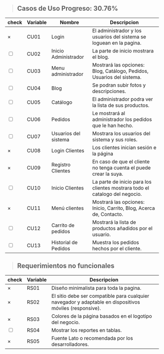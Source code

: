 > ## Casos de Uso Progreso: 30.76%
|check|Variable|Nombre|Descripcion|
|-|-|-|-|
|×|CU01|Login|El administrador y los usuarios del sistema se loguean en la pagina.|
|<input type="checkbox">|CU02|Inicio Administrador|La parte de inicio mostrara el blog.|
|<input type="checkbox">|CU03|Menu administrador|Mostrará las opciones: Blog, Catálogo, Pedidos, Usuarios del sistema.|
|<input type="checkbox">|CU04|Blog|Se podran subir fotos y descripciones.|
|<input type="checkbox">|CU05|Catálogo|El administrador podra ver la lista de sus productos.|
|<input type="checkbox">|CU06|Pedidos|Le mostrará al administrador los pedidos que le han hecho.|
|<input type="checkbox">|CU07|Usuarios del sistema|Mostrara los usuarios del sistema y sus roles.|
|×|CU08|Login Clientes|Los clientes inician sesión e la página|
|×|CU09|Registro Clientes|En caso de que el cliente no tenga cuenta el puede crear la suya.|
|<input type="checkbox">|CU10|Inicio Clientes|La parte de inicio para los clientes mostrara todo el catalogo del negocio.|
|×|CU11|Menú clientes|Mostrará las opciones: Inicio, Carrito, Blog, Acerca de, Contacto.|
|<input type="checkbox">|CU12|Carrito de pedidos|Mostrará la lista de productos añadidos por el usuario.|
|<input type="checkbox">|CU13|Historial de Pedidos|Muestra los pedidos hechos por el cliente.|

> ## Requerimientos no funcionales
|check|Variable|Descripcion|
|-|-|-|
|×|RS01|Diseño minimalista para toda la pagina.|
|×|RS02|El sitio debe ser compatible para cualquier navegador y adaptable en dispositivos móviles (responsive).|
|×|RS03|Colores de la página basados en el logotipo del negocio.|
|<input type="checkbox">|RS04|Mostrar los reportes en tablas.|
|×|RS05|Fuente Lato o recomendada por los desarrolladores.|
